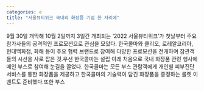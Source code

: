 ```yaml
---
categories: e
title: "서울뷰티위크 국내외 화장품 기업 한 자리에"
---
```

9월 30일 개막해 10월 2일까지 3일간 개최되는 ‘2022 서울뷰티위크’가 첫날부터 주요 참가사들의 공격적인 프로모션으로 관심을 모았다. 한국콜마와 클리오, 로레알코리아, 현대백화점, 화해 등이 주요 협력 브랜드로 참여해 다양한 프로모션을 전개하며 참관객들의 시선을 사로 잡은 것.우선 한국콜마는 설립 이래 처음으로 국내 화장품 관련 행사에 메인 부스로 참여해 눈길을 끌었다. 한국콜마는 모든 부스 관람객에게 개인별 피부진단 서비스를 통한 화장품을 제공하고 한국콜마의 기술력이 담긴 화장품을 증정하는 룰렛 이벤트도 준비했다.또한 부스